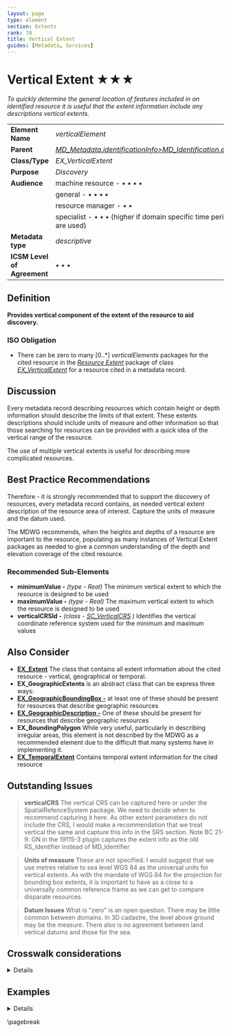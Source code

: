 ```yaml
---
layout: page
type: element
section: Extents
rank: 70
title: Vertical Extent
guides: [Metadata, Services]
---
```

# Vertical Extent ★★★

*To quickly determine the general location of features included in an identified resource it is useful that the extent information include any descriptions vertical extents.*

| | |
| --- | --- |
| **Element Name** | *verticalElement* |
| **Parent** |*[MD_Metadata.identificationInfo>MD_Identification.extent](./ResourceExtent)* |
| **Class/Type** | *EX_VerticalExtent* |
| **Purpose** | *Discovery* |
| **Audience** | machine resource - ⭑ ⭑ ⭑ ⭑ |
| | general - ⭑ ⭑ ⭑ ⭑ |
| | resource manager - ⭑ ⭑ |
| | specialist - ⭑ ⭑ ⭑ (higher if domain specific time periods are used) |
| **Metadata type** | *descriptive* |
| **ICSM Level of Agreement** | ⭑ ⭑ ⭑ |

## Definition
**Provides vertical component of the extent of the resource to aid discovery.**

### ISO Obligation

- There can be zero to many [0..\*] *verticalElements* packages for the cited resource in the *[Resource Extent](./ResourceExtent)* package of class *[EX_VerticalExtent](http://wiki.esipfed.org/index.php/EX_VerticalExtent)* for a resource cited in a metadata record. 

## Discussion

Every metadata record describing resources which contain height or depth information should describe the limits of that extent. These extents descriptions should include units of measure and other information so that those searching for resources can be provided with a quick idea of the vertical range of the resource. 

The use of multiple vertical extents is useful for describing more complicated resources.

## Best Practice Recommendations

Therefore - it is strongly recommended that to support the discovery of resources, every metadata record contains, as needed vertical extent description of the resource area of interest. Capture the units of measure and the datum used.

The MDWG recommends, when the heights and depths of a resource are important to the resource, populating as many instances of Vertical Extent packages as needed to give a common understanding of the depth and elevation coverage of the cited resource.

### Recommended Sub-Elements

- **minimumValue -** *(type - Real)* The minimum vertical extent to which the resource is designed to be used
- **maximumValue -** *(type - Real)* The maximum vertical extent to which the resource is designed to be used
- **verticalCRSId -** *(class - [SC_VerticalCRS](http://wiki.esipfed.org/index.php/VerticalCRS)
)* Identifies the vertical coordinate reference system used for the minimum and maximum values

## Also Consider

- **[EX_Extent](./ResourceExtent)** The class that contains all extent information about the cited resource - vertical, geographical or temporal.
- **EX_GeographicExtents** is an abstract class that can be express three ways:
 - **[EX_GeographicBoundingBox -](./ExtentBoundingBox)** at least one of these should be present for resources that describe geographic resources
 - **[EX_GeographicDescription -](./ExtentGeographicDescription)** One of these should be present for resources that describe geographic resources
 - **EX_BoundingPolygon** While very useful, particularly in describing irregular areas, this element is not described by the MDWG as a recommended element due to the difficult that many systems have in implementing it.
- **[EX_TemporalExtent](./TemporalExtents)** Contains temporal extent information for the cited resource

## Outstanding Issues

> **verticalCRS**
The vertical CRS can be captured here or under the SpatialRefenceSystem package. We need to decide when to recommend capturing it here. As other extent parameters do not include the CRS, I would make a recommendation that we treat vertical the same and capture this info in the SRS section.
> Note BC 21-9: GN in the 19115-3 plugin captures the extent info as the old RS_Identifier instead of MD_Identifier

> **Units of measure**
These are not specified. I would suggest that we use metres relative to sea level WGS 84 as the universal units for vertical extents. As with the mandate of WGS 84 for the projection for bounding box extents, it is important to have as a close to a universally common reference frame as we can get to compare disparate resources.

> **Datum Issues**
What is "zero" is an open question. There may be little common between domains. In 3D cadastre, the level above ground may be the measure. There also is no agreement between land vertical datums and those for the sea.

## Crosswalk considerations

<details>

### Dublin core / CKAN / data.gov.au

Mapping to CKAN and Dublin core elements, particularly as used by data.gov.au needs discussion

### DCAT

Maps to `dct.spatial`

### RIF-CS

Maps to `Coverage/Spatial`

</details>

## Examples

<details>

### XML

```
<mdb:MD_Metadata>
....
  <mdb:identificationInfo>
   <mri:MD_DataIdentification>
     ....
     <mri:extent>
      <gex:EX_Extent>
        <gex:verticalElement>
         <gex:EX_VerticalExtent>
           <gex:minimumValue>
            <gco:Real>-1000</gco:Real>
           </gex:minimumValue>
           <gex:maximumValue>
            <gco:Real>1000</gco:Real>
           </gex:maximumValue>
           <gex:verticalCRSId>
            <mrs:MD_ReferenceSystem>
              <gmd:referenceSystemInfo xmlns:gmd="http://www.isotc211.org/2005/gmd">
               <gmd:MD_ReferenceSystem>
                 <gmd:referenceSystemIdentifier>
                  <gmd:RS_Identifier>
                    <gmd:code>
                     <gco:CharacterString 
                     xmlns:gco="http://www.isotc211.org/2005/gco">
                     WGS 84 (EPSG:4326)</gco:CharacterString>
                    </gmd:code>
                    <gmd:codeSpace>
                     <gco:CharacterString 
                     xmlns:gco="http://www.isotc211.org/2005/gco">
                     EPSG
                     </gco:CharacterString>
                    </gmd:codeSpace>
                    <gmd:version>
                     <gco:CharacterString 
                     xmlns:gco="http://www.isotc211.org/2005/gco">
                     8.6
                     </gco:CharacterString>
                    </gmd:version>
                  </gmd:RS_Identifier>
                 </gmd:referenceSystemIdentifier>
               </gmd:MD_ReferenceSystem>
              </gmd:referenceSystemInfo>
            </mrs:MD_ReferenceSystem>
           </gex:verticalCRSId>
         </gex:EX_VerticalExtent>
        </gex:verticalElement>
      </gex:EX_Extent>
     </mri:extent>
   ....
   </mri:MD_DataIdentification>
  </mdb:identificationInfo>
....
</mdb:MD_Metadata>
```

\pagebreak

### UML diagrams

Recommended elements highlighted in yellow

![ExVertical](../images/EX_Vertical.png)

</details>

\pagebreak

